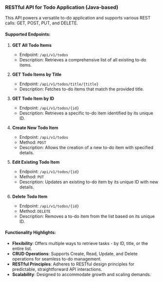 
### RESTful API for Todo Application (Java-based)

This API powers a versatile to-do application and supports various REST calls: GET, POST, PUT, and DELETE.

#### Supported Endpoints:

1. **GET All Todo Items**
   - Endpoint: `/api/v1/todos`
   - Description: Retrieves a comprehensive list of all existing to-do items.

2. **GET Todo Items by Title**
   - Endpoint: `/api/v1/todos/title/{title}`
   - Description: Fetches to-do items that match the provided title.

3. **GET Todo Item by ID**
   - Endpoint: `/api/v1/todos/{id}`
   - Description: Retrieves a specific to-do item identified by its unique ID.

4. **Create New Todo Item**
   - Endpoint: `/api/v1/todos`
   - Method: `POST`
   - Description: Allows the creation of a new to-do item with specified details.

5. **Edit Existing Todo Item**
   - Endpoint: `/api/v1/todos/{id}`
   - Method: `PUT`
   - Description: Updates an existing to-do item by its unique ID with new details.

6. **Delete Todo Item**
   - Endpoint: `/api/v1/todos/{id}`
   - Method: `DELETE`
   - Description: Removes a to-do item from the list based on its unique ID.

#### Functionality Highlights:

- **Flexibility**: Offers multiple ways to retrieve tasks - by ID, title, or the entire list.
- **CRUD Operations**: Supports Create, Read, Update, and Delete operations for seamless to-do management.
- **RESTful Principles**: Adheres to RESTful design principles for predictable, straightforward API interactions.
- **Scalability**: Designed to accommodate growth and scaling demands.